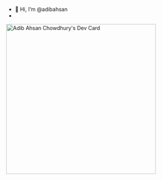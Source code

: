 - 👋 Hi, I’m @adibahsan
- 
<a href="https://app.daily.dev/adibahsan"><img src="https://api.daily.dev/devcards/e8e69c90ec9f49fea943dfd42247320c.png?r=4yd" width="400" alt="Adib Ahsan Chowdhury's Dev Card"/></a>

<!---
adibahsan/adibahsan is a ✨ special ✨ repository because its `README.md` (this file) appears on your GitHub profile.
You can click the Preview link to take a look at your changes.
--->
